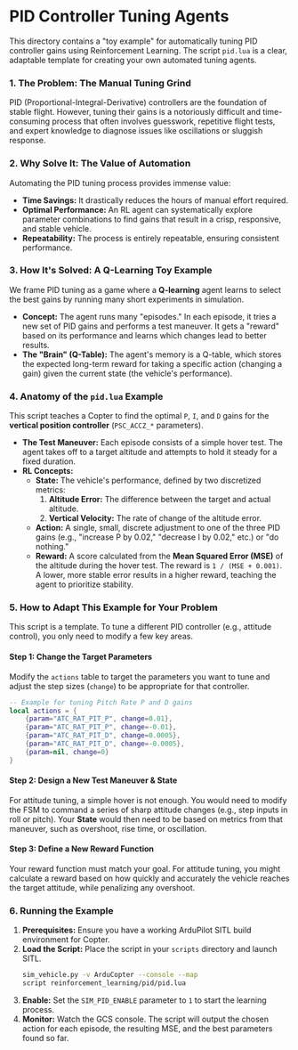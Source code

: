 # PID Controller Tuning Agents

This directory contains a "toy example" for automatically tuning PID controller gains using Reinforcement Learning. The script `pid.lua` is a clear, adaptable template for creating your own automated tuning agents.

### 1. The Problem: The Manual Tuning Grind

PID (Proportional-Integral-Derivative) controllers are the foundation of stable flight. However, tuning their gains is a notoriously difficult and time-consuming process that often involves guesswork, repetitive flight tests, and expert knowledge to diagnose issues like oscillations or sluggish response.

### 2. Why Solve It: The Value of Automation

Automating the PID tuning process provides immense value:
* **Time Savings:** It drastically reduces the hours of manual effort required.
* **Optimal Performance:** An RL agent can systematically explore parameter combinations to find gains that result in a crisp, responsive, and stable vehicle.
* **Repeatability:** The process is entirely repeatable, ensuring consistent performance.

### 3. How It's Solved: A Q-Learning Toy Example

We frame PID tuning as a game where a **Q-learning** agent learns to select the best gains by running many short experiments in simulation.

* **Concept:** The agent runs many "episodes." In each episode, it tries a new set of PID gains and performs a test maneuver. It gets a "reward" based on its performance and learns which changes lead to better results.
* **The "Brain" (Q-Table):** The agent's memory is a Q-table, which stores the expected long-term reward for taking a specific action (changing a gain) given the current state (the vehicle's performance).

### 4. Anatomy of the `pid.lua` Example

This script teaches a Copter to find the optimal `P`, `I`, and `D` gains for the **vertical position controller** (`PSC_ACCZ_*` parameters).

* **The Test Maneuver:** Each episode consists of a simple hover test. The agent takes off to a target altitude and attempts to hold it steady for a fixed duration.
* **RL Concepts:**
    * **State:** The vehicle's performance, defined by two discretized metrics:
        1.  **Altitude Error:** The difference between the target and actual altitude.
        2.  **Vertical Velocity:** The rate of change of the altitude error.
    * **Action:** A single, small, discrete adjustment to one of the three PID gains (e.g., "increase P by 0.02," "decrease I by 0.02," etc.) or "do nothing."
    * **Reward:** A score calculated from the **Mean Squared Error (MSE)** of the altitude during the hover test. The reward is `1 / (MSE + 0.001)`. A lower, more stable error results in a higher reward, teaching the agent to prioritize stability.

### 5. How to Adapt This Example for Your Problem

This script is a template. To tune a different PID controller (e.g., attitude control), you only need to modify a few key areas.

#### Step 1: Change the Target Parameters
Modify the `actions` table to target the parameters you want to tune and adjust the step sizes (`change`) to be appropriate for that controller.

```lua
-- Example for tuning Pitch Rate P and D gains
local actions = {
    {param="ATC_RAT_PIT_P", change=0.01},
    {param="ATC_RAT_PIT_P", change=-0.01},
    {param="ATC_RAT_PIT_D", change=0.0005},
    {param="ATC_RAT_PIT_D", change=-0.0005},
    {param=nil, change=0}
}
```

#### Step 2: Design a New Test Maneuver & State
For attitude tuning, a simple hover is not enough. You would need to modify the FSM to command a series of sharp attitude changes (e.g., step inputs in roll or pitch). Your **State** would then need to be based on metrics from that maneuver, such as overshoot, rise time, or oscillation.

#### Step 3: Define a New Reward Function
Your reward function must match your goal. For attitude tuning, you might calculate a reward based on how quickly and accurately the vehicle reaches the target attitude, while penalizing any overshoot.

### 6. Running the Example

1.  **Prerequisites:** Ensure you have a working ArduPilot SITL build environment for Copter.
2.  **Load the Script:** Place the script in your `scripts` directory and launch SITL.
    ```bash
    sim_vehicle.py -v ArduCopter --console --map
    script reinforcement_learning/pid/pid.lua
    ```
3.  **Enable:** Set the `SIM_PID_ENABLE` parameter to `1` to start the learning process.
4.  **Monitor:** Watch the GCS console. The script will output the chosen action for each episode, the resulting MSE, and the best parameters found so far.
